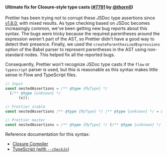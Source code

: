 #### Ultimate fix for Closure-style type casts ([#7791](https://github.com/prettier/prettier/pull/7791) by [@thorn0](https://github.com/thorn0))

Prettier has been trying not to corrupt these JSDoc type assertions since [v1.6.0](https://prettier.io/blog/2017/08/29/1.6.0.html#handle-closure-compiler-type-cast-syntax-correctly-2484httpsgithubcomprettierprettierpull2484-by-yangsuhttpsgithubcomyangsu), with mixed results. As type checking based on JSDoc becomes increasingly common, we've been getting new bug reports about this syntax. The bugs were tricky because the required parentheses around the expression weren't part of the AST, so Prettier didn't have a good way to detect their presence. Finally, we used the `createParenthesizedExpressions` option of the Babel parser to represent parentheses in the AST using non-standard nodes. This helped fix all the reported bugs.

Consequently, Prettier won't recognize JSDoc type casts if the `flow` or `typescript` parser is used, but this is reasonable as this syntax makes little sense in Flow and TypeScript files.

<!-- prettier-ignore -->
```jsx
// Input
const nestedAssertions = /** @type {MyType} */
  (/** @type {unknown} */
      (x));

// Prettier stable
const nestedAssertions /** @type {MyType} */ /** @type {unknown} */ = x;

// Prettier master
const nestedAssertions = /** @type {MyType} */ (/** @type {unknown} */ (x));
```

Reference documentation for this syntax:

- [Closure Compiler](https://github.com/google/closure-compiler/wiki/Annotating-JavaScript-for-the-Closure-Compiler#type-type)
- [TypeScript (with `--checkJs`)](https://www.typescriptlang.org/docs/handbook/type-checking-javascript-files.html#casts)
